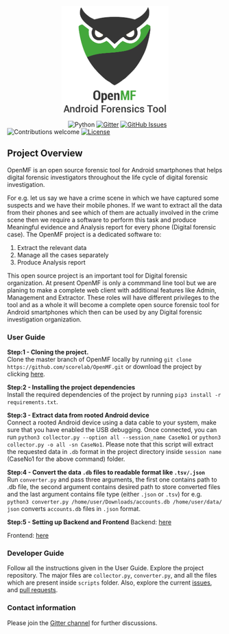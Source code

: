 <p align="center">
  <img width="250" height="250" src=Logo.png>
</p>

&nbsp;&nbsp;&nbsp;&nbsp;&nbsp;&nbsp;&nbsp;&nbsp;&nbsp;&nbsp;&nbsp;&nbsp;&nbsp;&nbsp;&nbsp;&nbsp;&nbsp;&nbsp;&nbsp;&nbsp;&nbsp;&nbsp;&nbsp;&nbsp;&nbsp;&nbsp;&nbsp;&nbsp;&nbsp;&nbsp;&nbsp;&nbsp;&nbsp;&nbsp;&nbsp;
![Python](https://img.shields.io/badge/python-v3.6+-blue.svg)
[![Gitter](https://img.shields.io/gitter/room/scorelab/OpenMF)](https://gitter.im/scorelab/OpenMF)
[![GitHub Issues](https://img.shields.io/github/issues/scorelab/OpenMF)](https://github.com/scorelab/OpenMF/issues)
![Contributions welcome](https://img.shields.io/badge/contributions-welcome-orange.svg)
[![License](https://img.shields.io/github/license/scorelab/OpenMF)](https://opensource.org/licenses/Apache-2.0)

## Project Overview
OpenMF is an open source forensic tool for Android smartphones that helps digital forensic investigators throughout the life cycle of digital forensic investigation.

For e.g. let us say we have a crime scene in which we have captured some suspects and we have their mobile phones. If we want to extract all the data from their phones and see which of them are actually involved in the crime scene then we require a software to perform this task and produce Meaningful evidence and Analysis report for every phone (Digital forensic case).
The OpenMF project is a dedicated software to:
1) Extract the relevant data
2) Manage all the cases separately
3) Produce Analysis report

This open source project is an important tool for Digital forensic organization.
At present OpenMF is only a commmand line tool but we are planing to make a complete web client with additional features like Admin, Management and Extractor. These roles will have different privileges to the tool and as a whole it will become a complete open source forensic tool for Android smartphones which then can be used by any Digital forensic investigation organization.

### User Guide
**Step:1 - Cloning the project.**\
Clone the master branch of OpenMF locally by running `git clone https://github.com/scorelab/OpenMF.git` or download the project by clicking [here](https://github.com/scorelab/OpenMF/archive/master.zip).

**Step:2 - Installing the project dependencies**\
Install the required dependencies of the project by running `pip3 install -r requirements.txt`.

**Step:3 - Extract data from rooted Android device**\
Connect a rooted Android device using a data cable to your system, make sure that you have enabled the USB debugging.
Once connected, you can run `python3 collector.py --option all --session_name CaseNo1​` or `python3 collector.py -o all -sn CaseNo1`. Please ​note that this script will extract the requested data in `.db` format in the project directory inside `session name` (CaseNo1 for the above command) folder.

**Step:4 - Convert the data `.db` files to readable format like `.tsv/.json`**\
Run `converter.py` and pass three arguments, the first one contains path to .db file, the second argument contains desired path to store converted files and the last argument contains file type (either `.json` or `.tsv`) for e.g. `python3 converter.py /home/user/Downloads/accounts.db /home/user/data/ json` converts `accounts.db` files in `.json` format.

**Step:5 - Setting up Backend and Frontend**
Backend: [here](https://github.com/scorelab/OpenMF/blob/master/flask-backend/Readme.md)

Frontend: [here](https://github.com/scorelab/OpenMF/tree/master/React-frontend/Readme.md)

### Developer Guide
Follow all the instructions given in the User Guide.
Explore the project repository. The major files are `collector.py`, `converter.py`, and all the files which are present inside `scripts` folder.
Also, explore the current [issues](https://github.com/scorelab/OpenMF/issues), and [pull requests](https://github.com/scorelab/OpenMF/pulls).

### Contact information
Please join the [Gitter channel](https://gitter.im/scorelab/OpenMF) for further discussions.
